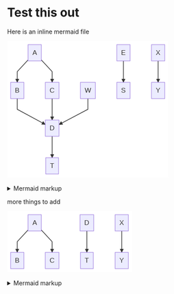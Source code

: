 # Test this out

Here is an inline mermaid file

<!-- generated by mermaid compile action - START -->
![~mermaid diagram 1~](/output/input_something-md-1.png)
<details>
  <summary>Mermaid markup</summary>

```mermaid
graph TD;
    A-->B;
    A-->C;
    B-->D;
    C-->D;
    W-->D;
    E-->S;
    D-->T;
    X-->Y;
```

</details>
<!-- generated by mermaid compile action - END -->


more things to add

<!-- generated by mermaid compile action - START -->
![~mermaid diagram 2~](/output/input_something-md-2.png)
<details>
  <summary>Mermaid markup</summary>

```mermaid
graph TD;
    A-->B;
    A-->C;
    D-->T;
    X-->Y;
```

</details>
<!-- generated by mermaid compile action - END -->
